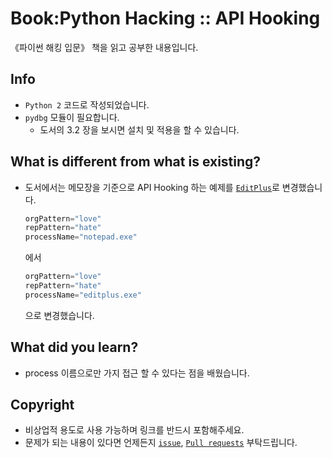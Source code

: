 # Book:Python Hacking :: API Hooking
《파이썬 해킹 입문》 책을 읽고 공부한 내용입니다. 

## Info

- `Python 2` 코드로 작성되었습니다.
- `pydbg` 모듈이 필요합니다.
  - 도서의 3.2 장을 보시면 설치 및 적용을 할 수 있습니다.

## What is different from what is existing?

- 도서에서는 메모장을 기준으로 API Hooking 하는 예제를 [`EditPlus`](https://www.editplus.com/kr/)로 변경했습니다.

    ```python
    orgPattern="love"
    repPattern="hate"
    processName="notepad.exe"
    ```
    에서
    ```python
    orgPattern="love"
    repPattern="hate"
    processName="editplus.exe"
    ```
    으로 변경했습니다.

## What did you learn?

- process 이름으로만 가지 접근 할 수 있다는 점을 배웠습니다.

## Copyright

- 비상업적 용도로 사용 가능하며 링크를 반드시 포함해주세요.
- 문제가 되는 내용이 있다면 언제든지 [`issue`](https://github.com/Sotaneum/Python-Hacking/issues/new), [`Pull requests`](https://github.com/Sotaneum/Python-Hacking/compare) 부탁드립니다.
